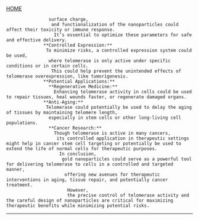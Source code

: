 [HOME](/README.md)   

                    surface charge,   
                     and functionalization of the nanoparticles could affect their toxicity or immune response.   
                      It’s essential to optimize these parameters for safe and effective delivery.   
                  **Controlled Expression:**   
                   To minimize risks, a controlled expression system could be used,  
                    where telomerase is only active under specific conditions or in certain cells.   
                     This could help prevent the unintended effects of telomerase overexpression, like tumorigenesis.   
                  **Potential Applications:**   
                    **Regenerative Medicine:**   
                      Enhancing telomerase activity in cells could be used to repair tissues, heal wounds faster, or regenerate damaged organs.
                  **Anti-Aging:**   
                   Telomerase could potentially be used to delay the aging of tissues by maintaining telomere length,   
                    especially in stem cells or other long-living cell populations.   
                    **Cancer Research:**   
                      Though telomerase is active in many cancers,   
                       its controlled application in therapeutic settings might help in cancer stem cell targeting or potentially be used to extend the life of normal cells for therapeutic purposes.    
                        In conclusion,   
                         gold nanoparticles could serve as a powerful tool for delivering telomerase to cells in a controlled and targeted manner,   
                          offering new avenues for therapeutic interventions in aging, tissue repair, and potentially cancer treatment.   
                           However,   
                           the precise control of telomerase activity and the careful design of nanoparticles are critical for maximizing therapeutic benefits while minimizing potential risks.   

---   



